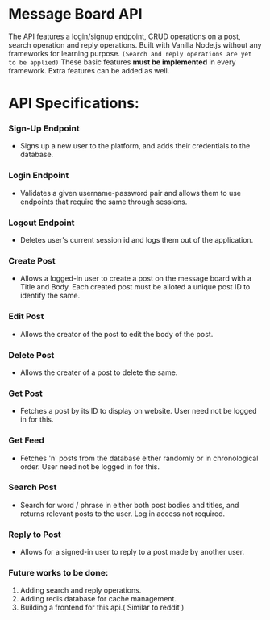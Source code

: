 # Message Board API

The API features a login/signup endpoint, CRUD operations on a post, search operation and reply operations. Built with Vanilla Node.js without any frameworks for learning purpose.
``
(Search and reply operations are yet to be applied)
``
These basic features **must be implemented** in every framework. Extra features can be added as well.



# API Specifications:
### Sign-Up Endpoint
- Signs up a new user to the platform, and adds their credentials to the database.

### Login Endpoint
- Validates a given username-password pair and allows them to use endpoints that require the same through sessions.

### Logout Endpoint
- Deletes user's current session id and logs them out of the application.

### Create Post
- Allows a logged-in user to create a post on the message board with a Title and Body. Each created post must be alloted a unique post ID to identify the same.

### Edit Post
- Allows the creator of the post to edit the body of the post.

### Delete Post
- Allows the creater of a post to delete the same.

### Get Post
- Fetches a post by its ID to display on website. User need not be logged in for this.

### Get Feed
- Fetches 'n' posts from the database either randomly or in chronological order. User need not be logged in for this.

### Search Post
- Search for word / phrase in either both post bodies and titles, and returns relevant posts to the user. Log in access not required.

### Reply to Post
- Allows for a signed-in user to reply to a post made by another user.

### Future works to be done:
1. Adding search and reply operations.
2. Adding redis database for cache management.
3. Building a frontend for this api.( Similar to reddit )
